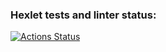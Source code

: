 ### Hexlet tests and linter status:
[![Actions Status](https://github.com/zxvfc/java-project-lvl3/workflows/hexlet-check/badge.svg)](https://github.com/zxvfc/java-project-lvl3/actions)
